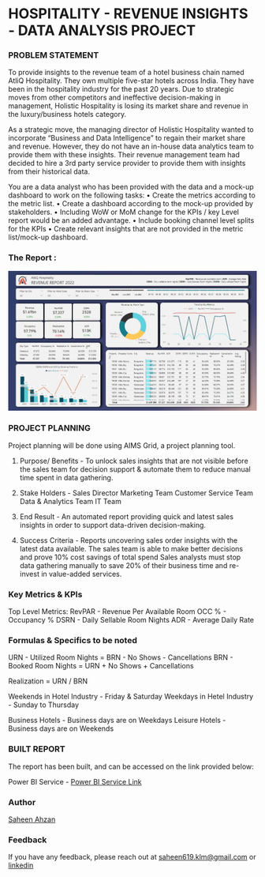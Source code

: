 # HOSPITALITY - REVENUE INSIGHTS - DATA ANALYSIS PROJECT

### PROBLEM STATEMENT

To provide insights to the revenue team of a hotel business chain named AtliQ Hospitality. They own multiple five-star hotels across India. They have been in the hospitality industry for the past 20 years. Due to strategic moves from other competitors and ineffective decision-making in management, Holistic Hospitality is losing its market share and revenue in the luxury/business hotels category. 

As a strategic move, the managing director of Holistic Hospitality wanted to incorporate “Business and Data Intelligence” to regain their market share and revenue. However, they do not have an in-house data analytics team to provide them with these insights. Their revenue management team had decided to hire a 3rd party service provider to provide them with insights from their historical data.

You are a data analyst who has been provided with the data and a mock-up dashboard to work on the following tasks:
• Create the metrics according to the metric list.
• Create a dashboard according to the mock-up provided by stakeholders.
• Including WoW or MoM change for the KPIs / key Level report would be an added advantage.
• Include booking channel level splits for the KPIs
• Create relevant insights that are not provided in the metric list/mock-up dashboard.


### The Report :

![Revenue Report](https://github.com/saheen619/PowerBI-Hospitality-Revenue-Insights-Data-Analysis-Project/blob/main/misc/ss.JPG?raw=true)


### PROJECT PLANNING

Project planning will be done using AIMS Grid, a project planning tool.

1. Purpose/ Benefits - 
To unlock sales insights that are not visible before the sales team for decision support & automate them to reduce manual time spent in data gathering.

2. Stake Holders - 
Sales Director
Marketing Team
Customer Service Team
Data & Analytics Team
IT Team

3. End Result - 
An automated report providing quick and latest sales insights in order to support data-driven decision-making.

4. Success Criteria - 
Reports uncovering sales order insights with the latest data available.
The sales team is able to make better decisions and prove 10% cost savings of total spend
Sales analysts must stop data gathering manually to save 20% of their business time and re-invest in value-added services.

### Key Metrics & KPIs

Top Level Metrics:
RevPAR - Revenue Per Available Room
OCC % - Occupancy %
DSRN - Daily Sellable Room Nights
ADR - Average Daily Rate

### Formulas & Specifics to be noted

URN - Utilized Room Nights = BRN - No Shows - Cancellations
BRN - Booked Room Nights = URN + No Shows + Cancellations

Realization = URN / BRN

Weekends in Hotel Industry - Friday & Saturday
Weekdays in Hetel Industry - Sunday to Thursday

Business Hotels - Business days are on Weekdays
Leisure Hotels - Business days are on Weekends

### BUILT REPORT

The report has been built, and can be accessed on the link provided below:

Power BI Service - [Power BI Service Link](https://app.powerbi.com/view?r=eyJrIjoiMjUzMjViOTAtMjk4YS00YzMzLTgzNmMtYTg4ZWY3MzQ5ZGUxIiwidCI6ImRmODY3OWNkLWE4MGUtNDVkOC05OWFjLWM4M2VkN2ZmOTVhMCJ9)



### Author

[Saheen Ahzan](https://github.com/saheen619)


### Feedback

If you have any feedback, please reach out at saheen619.klm@gmail.com or [linkedin](https://www.linkedin.com/in/saheenahzan/)